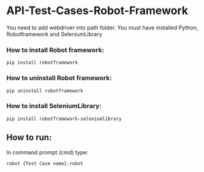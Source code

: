 # API-Test-Cases-Robot-Framework

You need to add webdriver into path folder. You must have installed Python, Robotframework and SeleniumLibrary

### How to install Robot framework:

```
pip install robotframework
```

### How to uninstall Robot framework:

```
pip uninstall robotframework
```

### How to install SeleniumLibrary:

```
pip install robotframework-seleniumlibrary
```

## How to run:

In command prompt (cmd) type:

```
robot {Test Case name}.robot
```
